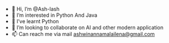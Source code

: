 - 👋 Hi, I’m @Ash-lash
- 👀 I’m interested in Python And Java
- 🌱 I’ve learnt Python
- 💞️ I’m looking to collaborate on AI and other modern application
- 📫 Can reach me via mail ashwinannamalailena@gmail.com



